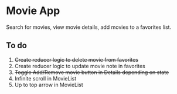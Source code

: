 # Movie App

Search for movies, view movie details, add movies to a favorites list.

## To do

1. ~~Create reducer logic to delete movie from favorites~~
2. Create reducer logic to update movie note in favorites
3. ~~Toggle Add/Remove movie button in Details depending on state~~
4. Infinite scroll in MovieList
5. Up to top arrow in MovieList
